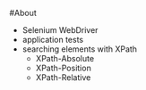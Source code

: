 #About

* Selenium WebDriver
* application tests
* searching elements with XPath
    - XPath-Absolute
    - XPath-Position
    - XPath-Relative

